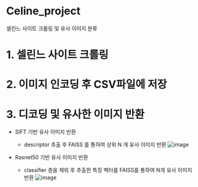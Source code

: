 # Celine_project
셀린느 사이트 크롤링 및 유사 이미지 분류

# 1. 셀린느 사이트 크롤링
# 2. 이미지 인코딩 후 CSV파일에 저장
# 3. 디코딩 및 유사한 이미지 반환
- SIFT 기반 유사 이미지 반환
    - descriptor 추출 후 FAISS 를 통하여 상위 N 개 유사 이미지 반환
![image](https://github.com/user-attachments/assets/e469c0bf-fca2-4cac-a8ed-0ec66e081fdc)

- Rasnet50 기반 유사 이미지 반환
    - classifier 층을 제외 후 추출한 특징 벡터를 FAISS를 통하여 N개 유사 이미지 반환 
![image](https://github.com/user-attachments/assets/0c4ee880-a635-4307-a81b-2ec03adf46a0)


    
